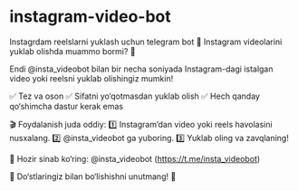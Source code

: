 # instagram-video-bot
 Instagrdam reelslarni yuklash uchun telegram bot
🚀 Instagram videolarini yuklab olishda muammo bormi? 🚀

Endi @insta_videobot bilan bir necha soniyada Instagram-dagi istalgan video yoki reelsni yuklab olishingiz mumkin!

✅ Tez va oson
✅ Sifatni yo‘qotmasdan yuklab olish
✅ Hech qanday qo‘shimcha dastur kerak emas

🎬 Foydalanish juda oddiy:
1️⃣ Instagram’dan video yoki reels havolasini nusxalang.
2️⃣ @insta_videobot ga yuboring.
3️⃣ Yuklab oling va zavqlaning!

📲 Hozir sinab ko‘ring: @insta_videobot (https://t.me/insta_videobot)

🚀 Do‘stlaringiz bilan bo‘lishishni unutmang! 🚀
